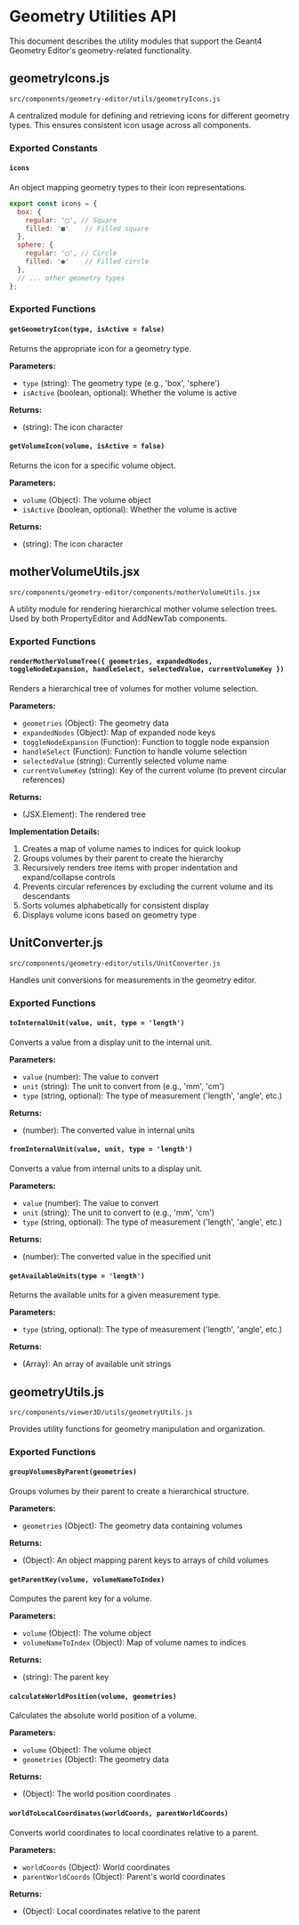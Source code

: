 # Geometry Utilities API

This document describes the utility modules that support the Geant4 Geometry Editor's geometry-related functionality.

## geometryIcons.js

`src/components/geometry-editor/utils/geometryIcons.js`

A centralized module for defining and retrieving icons for different geometry types. This ensures consistent icon usage across all components.

### Exported Constants

#### `icons`

An object mapping geometry types to their icon representations.

```javascript
export const icons = {
  box: {
    regular: '▢', // Square
    filled: '■'    // Filled square
  },
  sphere: {
    regular: '◯', // Circle
    filled: '●'    // Filled circle
  },
  // ... other geometry types
};
```

### Exported Functions

#### `getGeometryIcon(type, isActive = false)`

Returns the appropriate icon for a geometry type.

**Parameters:**
- `type` (string): The geometry type (e.g., 'box', 'sphere')
- `isActive` (boolean, optional): Whether the volume is active

**Returns:**
- (string): The icon character

#### `getVolumeIcon(volume, isActive = false)`

Returns the icon for a specific volume object.

**Parameters:**
- `volume` (Object): The volume object
- `isActive` (boolean, optional): Whether the volume is active

**Returns:**
- (string): The icon character

## motherVolumeUtils.jsx

`src/components/geometry-editor/components/motherVolumeUtils.jsx`

A utility module for rendering hierarchical mother volume selection trees. Used by both PropertyEditor and AddNewTab components.

### Exported Functions

#### `renderMotherVolumeTree({ geometries, expandedNodes, toggleNodeExpansion, handleSelect, selectedValue, currentVolumeKey })`

Renders a hierarchical tree of volumes for mother volume selection.

**Parameters:**
- `geometries` (Object): The geometry data
- `expandedNodes` (Object): Map of expanded node keys
- `toggleNodeExpansion` (Function): Function to toggle node expansion
- `handleSelect` (Function): Function to handle volume selection
- `selectedValue` (string): Currently selected volume name
- `currentVolumeKey` (string): Key of the current volume (to prevent circular references)

**Returns:**
- (JSX.Element): The rendered tree

**Implementation Details:**
1. Creates a map of volume names to indices for quick lookup
2. Groups volumes by their parent to create the hierarchy
3. Recursively renders tree items with proper indentation and expand/collapse controls
4. Prevents circular references by excluding the current volume and its descendants
5. Sorts volumes alphabetically for consistent display
6. Displays volume icons based on geometry type

## UnitConverter.js

`src/components/geometry-editor/utils/UnitConverter.js`

Handles unit conversions for measurements in the geometry editor.

### Exported Functions

#### `toInternalUnit(value, unit, type = 'length')`

Converts a value from a display unit to the internal unit.

**Parameters:**
- `value` (number): The value to convert
- `unit` (string): The unit to convert from (e.g., 'mm', 'cm')
- `type` (string, optional): The type of measurement ('length', 'angle', etc.)

**Returns:**
- (number): The converted value in internal units

#### `fromInternalUnit(value, unit, type = 'length')`

Converts a value from internal units to a display unit.

**Parameters:**
- `value` (number): The value to convert
- `unit` (string): The unit to convert to (e.g., 'mm', 'cm')
- `type` (string, optional): The type of measurement ('length', 'angle', etc.)

**Returns:**
- (number): The converted value in the specified unit

#### `getAvailableUnits(type = 'length')`

Returns the available units for a given measurement type.

**Parameters:**
- `type` (string, optional): The type of measurement ('length', 'angle', etc.)

**Returns:**
- (Array): An array of available unit strings

## geometryUtils.js

`src/components/viewer3D/utils/geometryUtils.js`

Provides utility functions for geometry manipulation and organization.

### Exported Functions

#### `groupVolumesByParent(geometries)`

Groups volumes by their parent to create a hierarchical structure.

**Parameters:**
- `geometries` (Object): The geometry data containing volumes

**Returns:**
- (Object): An object mapping parent keys to arrays of child volumes

#### `getParentKey(volume, volumeNameToIndex)`

Computes the parent key for a volume.

**Parameters:**
- `volume` (Object): The volume object
- `volumeNameToIndex` (Object): Map of volume names to indices

**Returns:**
- (string): The parent key

#### `calculateWorldPosition(volume, geometries)`

Calculates the absolute world position of a volume.

**Parameters:**
- `volume` (Object): The volume object
- `geometries` (Object): The geometry data

**Returns:**
- (Object): The world position coordinates

#### `worldToLocalCoordinates(worldCoords, parentWorldCoords)`

Converts world coordinates to local coordinates relative to a parent.

**Parameters:**
- `worldCoords` (Object): World coordinates
- `parentWorldCoords` (Object): Parent's world coordinates

**Returns:**
- (Object): Local coordinates relative to the parent
